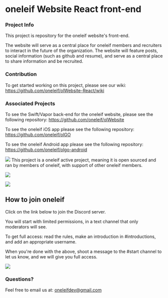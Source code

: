 # oneleif Website React front-end


### Project Info

This project is repository for the oneleif website's front-end. 

The website will serve as a central place for oneleif members and recruiters to interact in the future of the organization. The website will feature posts, social information (such as github and resume), and serve as a central place to share information and be recruited.

### Contribution

To get started working on this project, please see our wiki: https://github.com/oneleif/olWebsite-React/wiki

### Associated Projects

To see the Swift/Vapor back-end for the oneleif website, please see the following repository: https://github.com/oneleif/olWebsite

To see the oneleif iOS app please see the following repository: https://github.com/oneleif/olGO

To see the oneleif Android app please see the following repository: https://github.com/oneleif/olgo-android


![](Public/images/oneleif.png)
This project is a oneleif active project, meaning it is open sourced and ran by members of oneleif, with support of other oneleif members.

[![](https://img.shields.io/badge/oneleif-Twitter-blue.svg)](https://twitter.com/oneleifdev)

[![](https://img.shields.io/badge/oneleif-YouTube-red.svg)](https://www.youtube.com/channel/UC3HN0jID38K0Vb_WChvgQmA)

## How to join oneleif
Click on the link below to join the Discord server.

You will start with limited permissions, in a text channel that only moderators will see.

To get full access: read the rules, make an introduction in #introductions, and add an appropriate username.

When you're done with the above, shoot a message to the #start channel to let us know, and we will give you full access.

[![](https://img.shields.io/badge/oneleif-Discord-7284be.svg)](https://discord.gg/tv9UdJK)

### Questions?
Feel free to email us at: oneleifdev@gmail.com 
